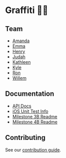 Graffiti :vertical_traffic_light::art:
========
Team
----
* [Amanda](https://github.com/aaizuss)
* [Emma](https://github.com/emmaasmith)
* [Henry](https://github.com/hjylewis)
* [Judah](https://github.com/judah-newman)
* [Kathleen](https://github.com/cardonaaa)
* [Kyle](https://github.com/kylej1994)
* [Ron](https://github.com/Ronovan)
* [Willem](https://github.com/longendyke)

Documentation
-------------
* [API Docs](https://github.com/kylej1994/graffiti/wiki/API-Documentation)
* [iOS Unit Test Info](iOSTestInfo.md)
* [Milestone 3B Readme](https://github.com/kylej1994/graffiti/wiki/Milestone-3.b)
* [Milestone 4B Readme](https://github.com/kylej1994/graffiti/wiki/Milestone-4.b)

Contributing
------------
See our [contribution guide](CONTRIBUTING.md).
